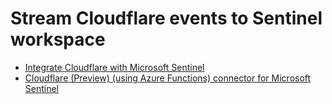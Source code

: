 # Stream Cloudflare events to Sentinel workspace
* [Integrate Cloudflare with Microsoft Sentinel](https://www.cloudflare.com/partners/technology-partners/microsoft/azure-sentinel/)
* [Cloudflare (Preview) (using Azure Functions) connector for Microsoft Sentinel](https://learn.microsoft.com/en-us/azure/sentinel/data-connectors/cloudflare-using-azure-functions)

